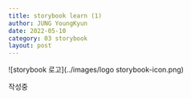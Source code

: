 ```yaml
---
title: storybook learn (1)
author: JUNG YoungKyun
date: 2022-05-10
category: 03 storybook
layout: post
---
```


![storybook 로고](../images/logo storybook-icon.png)

작성중
